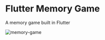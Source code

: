 # Flutter Memory Game

A memory game built in Flutter

![memory-game](https://user-images.githubusercontent.com/53340410/110219627-2aece480-7e9f-11eb-8172-feb82ecfa605.gif)


